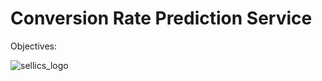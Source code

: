 # Conversion Rate Prediction Service


Objectives:

![sellics_logo](https://sellics.com/wp-content/uploads/2018/02/sellics-fb.jpg)